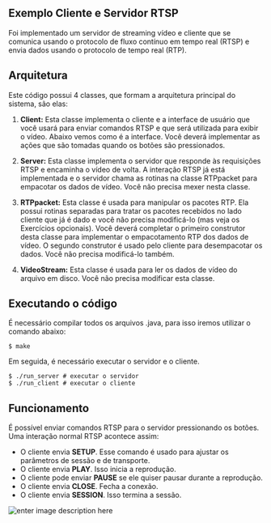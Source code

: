 Exemplo Cliente e Servidor RTSP
----
Foi implementado um servidor de streaming vídeo e cliente que se comunica usando o protocolo de fluxo contínuo em tempo real (RTSP) e envia dados usando o protocolo de tempo real (RTP). 

Arquitetura
---
Este código possui 4 classes, que formam a arquitetura principal do sistema, são elas:

 1. **Client:** Esta classe implementa o cliente e a interface de usuário que você usará para enviar comandos RTSP e que será utilizada para exibir o vídeo. Abaixo vemos como é a interface. Você deverá implementar as ações que são tomadas quando os botões são pressionados.

2. **Server:** Esta classe implementa o servidor que responde às requisições RTSP e encaminha o vídeo de volta. A interação RTSP já está implementada e o servidor chama as rotinas na classe RTPpacket para empacotar os dados de vídeo. Você não precisa mexer nesta classe.

3. **RTPpacket:** Esta classe é usada para manipular os pacotes RTP. Ela possui rotinas separadas para tratar os pacotes recebidos no lado cliente que já é dado e você não precisa modificá-lo (mas veja os Exercícios opcionais). Você deverá completar o primeiro construtor desta classe para implementar o empacotamento RTP dos dados de vídeo. O segundo construtor é usado pelo cliente para desempacotar os dados. Você não precisa modificá-lo também.

4. **VideoStream:**  Esta classe é usada para ler os dados de vídeo do arquivo em disco. Você não precisa modificar esta classe.

Executando o código 
----
É necessário compilar todos os arquivos .java, para isso iremos utilizar o comando abaixo:

```
$ make
```

Em seguida, é necessário executar o servidor e o cliente. 

```
$ ./run_server # executar o servidor
$ ./run_client # executar o cliente
```

Funcionamento
----

É possível enviar comandos RTSP para o servidor pressionando os botões. Uma interação normal RTSP acontece assim:


- O cliente envia **SETUP**. Esse comando é usado para ajustar os parâmetros de sessão e de transporte.
- O cliente envia **PLAY**. Isso inicia a reprodução.
- O cliente pode enviar **PAUSE** se ele quiser pausar durante a reprodução.
- O cliente envia **CLOSE**.  Fecha a conexão.
-  O cliente envia **SESSION**. Isso termina a sessão.

![enter image description here](https://bit.ly/2vfU0vU)
